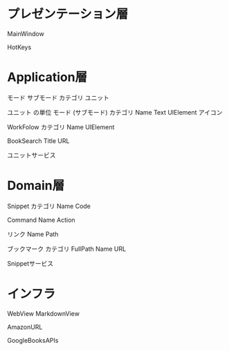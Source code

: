 # プレゼンテーション層
MainWindow

HotKeys

# Application層
モード
サブモード
カテゴリ
ユニット

ユニット の単位
    モード (サブモード)
    カテゴリ
    Name
    Text
    UIElement
    アイコン

WorkFolow
    カテゴリ
    Name
    UIElement

BookSearch
    Title
    URL

ユニットサービス

# Domain層
Snippet
    カテゴリ
    Name
    Code

Command
    Name
    Action

リンク
    Name
    Path

ブックマーク
    カテゴリ FullPath
    Name
    URL

Snippetサービス

# インフラ
WebView
    MarkdownView

AmazonURL

GoogleBooksAPIs